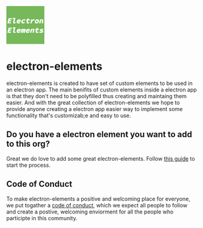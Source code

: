 <p align="left">
  <img
    alt="electron-elements"
    src="electron-elements.png"
    width="100"
  />
</p>

# electron-elements

electron-elements is created to have set of custom elements to be used in
an electron app. The main benifits of custom elements inside a electron app
is that they don't need to be polyfilled thus creating and maintaing them easier.
And with the great collection of electron-elements we hope to provide anyone
creating a electron app easier way to implement some functionality
that's customizab;e and easy to use.

## Do you have a electron element you want to add to this org?

Great we do love to add some great electron-elements.
Follow [this guide](guides/add-an-electron-element-to-org.md) to start the process.

## Code of Conduct

To make electron-elements a positive and welcoming place for everyone,
we put togather a [code of conduct](code_of_conduct.md), which we expect all people to follow
and create a postive, welcoming enviorment for all the people who participte in this community.
